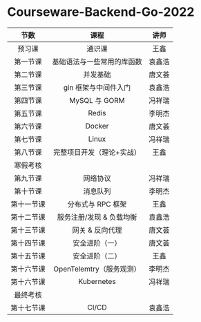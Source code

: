 # Courseware-Backend-Go-2022

|    节数    |            课程            |  讲师  |
| :--------: | :------------------------: | :----: |
|   预习课   |           通识课           |  王鑫  |
|  第一节课  | 基础语法与一些常用的库函数 | 袁鑫浩 |
|  第二节课  |          并发基础          | 唐文荟 |
|  第三节课  |    gin 框架与中间件入门    | 袁鑫浩 |
|  第四节课  |       MySQL 与 GORM        | 冯祥瑞 |
|  第五节课  |           Redis            | 李明杰 |
|  第六节课  |           Docker           | 唐文荟 |
|  第七节课  |           Linux            | 冯祥瑞 |
|  第八节课  | 完整项目开发（理论+实战）  |  王鑫  |
|  寒假考核  |                            |        |
|  第九节课  |          网络协议          | 冯祥瑞 |
|  第十节课  |          消息队列          | 李明杰 |
| 第十一节课 |     分布式与 RPC 框架      |  王鑫  |
| 第十二节课 |  服务注册/发现 & 负载均衡  | 袁鑫浩 |
| 第十三节课 |      网关 & 反向代理       | 唐文荟 |
| 第十四节课 |       安全进阶（一）       | 唐文荟 |
| 第十五节课 |       安全进阶（二）       |  王鑫  |
| 第十六节课 |  OpenTelemtry（服务观测）  | 李明杰 |
| 第十六节课 |         Kubernetes         | 冯祥瑞 |
|  最终考核  |                            |        |
| 第十七节课 |           CI/CD            | 袁鑫浩 |
